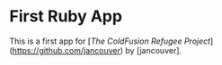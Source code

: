 # First Ruby App

This is a first app for [*The ColdFusion Refugee Project*] (https://github.com/jancouver) by [jancouver].